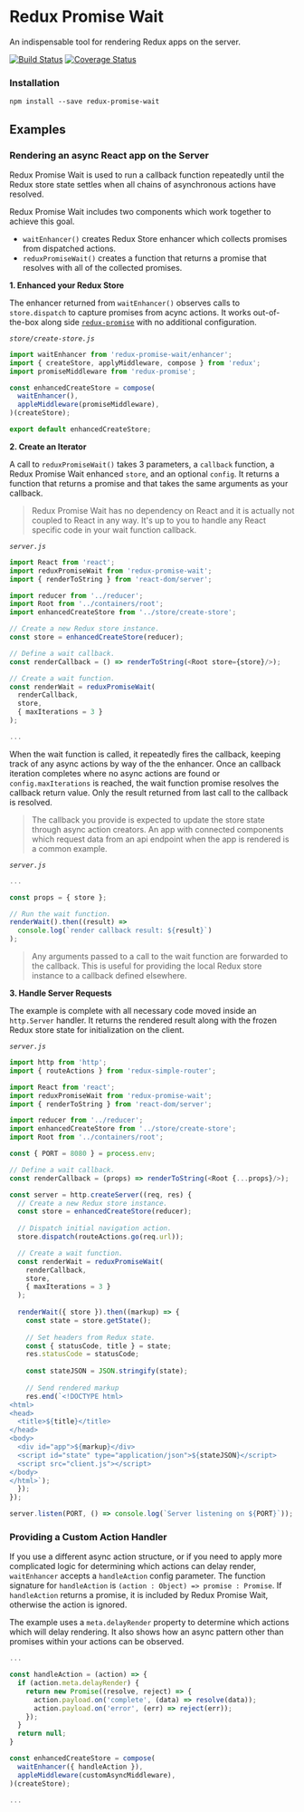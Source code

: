 # Redux Promise Wait

An indispensable tool for rendering Redux apps on the server.

[![Build Status](https://travis-ci.org/nealgranger/redux-promise-wait.svg?branch=master)](https://travis-ci.org/nealgranger/redux-promise-wait)
[![Coverage Status](https://coveralls.io/repos/github/nealgranger/redux-promise-wait/badge.svg?branch=master)](https://coveralls.io/github/nealgranger/redux-promise-wait?branch=master)

### Installation

```
npm install --save redux-promise-wait
```

## Examples

### Rendering an async React app on the Server

Redux Promise Wait is used to run a callback function repeatedly until the Redux store state settles when all chains of asynchronous actions have resolved.

Redux Promise Wait includes two components which work together to achieve this goal.

 - `waitEnhancer()` creates Redux Store enhancer which collects promises from dispatched actions.
 - `reduxPromiseWait()` creates a function that returns a promise that resolves with all of the collected promises.

**1. Enhanced your Redux Store**

The enhancer returned from `waitEnhancer()` observes calls to `store.dispatch` to capture promises from acync actions. It works out-of-the-box along side [`redux-promise`](https://github.com/acdlite/redux-promise) with no additional configuration.

*`store/create-store.js`*

```js
import waitEnhancer from 'redux-promise-wait/enhancer';
import { createStore, applyMiddleware, compose } from 'redux';
import promiseMiddleware from 'redux-promise';

const enhancedCreateStore = compose(
  waitEnhancer(),
  appleMiddleware(promiseMiddleware),
)(createStore);

export default enhancedCreateStore;
```

**2. Create an Iterator**

A call to `reduxPromiseWait()` takes 3 parameters, a `callback` function, a Redux Promise Wait enhanced `store`, and an optional `config`. It returns a function that returns a promise and that takes the same arguments as your callback.

> Redux Promise Wait has no dependency on React and it is actually not coupled to React in any way. It's up to you to handle any React specific code in your wait function callback.

*`server.js`*

```js
import React from 'react';
import reduxPromiseWait from 'redux-promise-wait';
import { renderToString } from 'react-dom/server';

import reducer from '../reducer';
import Root from '../containers/root'; 
import enhancedCreateStore from '../store/create-store';

// Create a new Redux store instance.
const store = enhancedCreateStore(reducer);

// Define a wait callback.
const renderCallback = () => renderToString(<Root store={store}/>);

// Create a wait function.
const renderWait = reduxPromiseWait(
  renderCallback,
  store,
  { maxIterations = 3 }
);

...
```

When the wait function is called, it repeatedly fires the callback, keeping track of any async actions by way of the the enhancer. Once an callback iteration completes where no async actions are found or `config.maxIterations` is reached, the wait function promise resolves the callback return value. Only the result returned from last call to the callback is resolved.

> The callback you provide is expected to update the store state through async action creators. An app with connected components which request data from an api endpoint when the app is rendered is a common example.

*`server.js`*

```js
...

const props = { store };

// Run the wait function.
renderWait().then((result) => 
  console.log(`render callback result: ${result}`)
);
```

> Any arguments passed to a call to the wait function are forwarded to the callback. This is useful for providing the local Redux store instance to a callback defined elsewhere.


**3. Handle Server Requests**

The example is complete with all necessary code moved inside an `http.Server` handler. It returns the rendered result along with the frozen Redux store state for initialization on the client.

*`server.js`*

```js
import http from 'http';
import { routeActions } from 'redux-simple-router';

import React from 'react';
import reduxPromiseWait from 'redux-promise-wait';
import { renderToString } from 'react-dom/server';

import reducer from '../reducer';
import enhancedCreateStore from '../store/create-store';
import Root from '../containers/root'; 

const { PORT = 8080 } = process.env;

// Define a wait callback.
const renderCallback = (props) => renderToString(<Root {...props}/>);

const server = http.createServer((req, res) {
  // Create a new Redux store instance.
  const store = enhancedCreateStore(reducer);
  
  // Dispatch initial navigation action.
  store.dispatch(routeActions.go(req.url));

  // Create a wait function.
  const renderWait = reduxPromiseWait(
    renderCallback,
    store,
    { maxIterations = 3 }
  );
  
  renderWait({ store }).then((markup) => {
    const state = store.getState();
    
    // Set headers from Redux state.
    const { statusCode, title } = state;
    res.statusCode = statusCode;
    
    const stateJSON = JSON.stringify(state);
    
    // Send rendered markup
    res.end(`<!DOCTYPE html>
<html>
<head>
  <title>${title}</title>
</head>
<body>
  <div id="app">${markup}</div>
  <script id="state" type="application/json">${stateJSON}</script>
  <script src="client.js"></script>
</body>
</html>`);
  });
});

server.listen(PORT, () => console.log(`Server listening on ${PORT}`));
```

### Providing a Custom Action Handler

If you use a different async action structure, or if you need to apply more complicated logic for determining which actions can delay render, `waitEnhancer` accepts a `handleAction` config parameter. The function signature for `handleAction` is `(action : Object) => promise : Promise`. If `handleAction` returns a promise, it is included by Redux Promise Wait, otherwise the action is ignored.

The example uses a `meta.delayRender` property to determine which actions which will delay rendering. It also shows how an async pattern other than promises within your actions can be observed.

```js
...

const handleAction = (action) => {
  if (action.meta.delayRender) {
    return new Promise((resolve, reject) => {
      action.payload.on('complete', (data) => resolve(data));
      action.payload.on('error', (err) => reject(err));
    });
  }
  return null;
}

const enhancedCreateStore = compose(
  waitEnhancer({ handleAction }),
  appleMiddleware(customAsyncMiddleware),
)(createStore);

...
```
